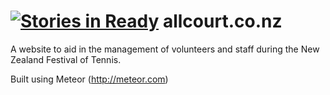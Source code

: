 [![Stories in Ready](https://badge.waffle.io/locksmithdon/allcourt.png?label=ready&title=Ready)](https://waffle.io/locksmithdon/allcourt)
allcourt.co.nz
=================

A website to aid in the management of volunteers and staff during the
New Zealand Festival of Tennis.

Built using Meteor (http://meteor.com)

